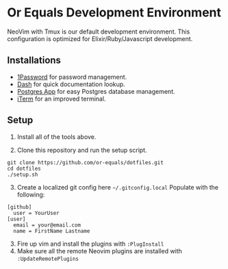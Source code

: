 # Or Equals Development Environment

NeoVim with Tmux is our default development environment.
This configuration is optimized for Elixir/Ruby/Javascript development.

## Installations

* [1Password](https://1password.com) for password management.
* [Dash](https://kapeli.com/dash) for quick documentation lookup.
* [Postgres App](https://postgresapp.com/) for easy Postgres database management.
* [iTerm](https://www.iterm2.com/) for an improved terminal.

## Setup
1. Install all of the tools above.

2. Clone this repository and run the setup script.
```
git clone https://github.com/or-equals/dotfiles.git
cd dotfiles
./setup.sh
```
3. Create a localized git config here `~/.gitconfig.local`
Populate with the following:

```
[github]
  user = YourUser
[user]
  email = your@email.com
  name = FirstName Lastname
```
3. Fire up vim and install the plugins with `:PlugInstall`
4. Make sure all the remote Neovim plugins are installed with `:UpdateRemotePlugins`
